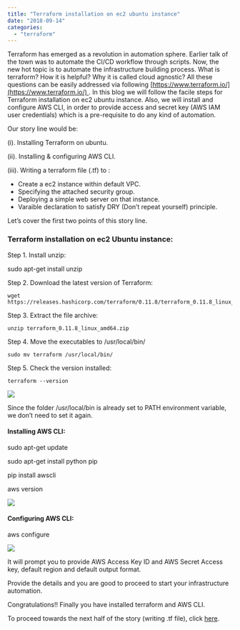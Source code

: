 ```yaml
---
title: "Terraform installation on ec2 ubuntu instance"
date: "2018-09-14"
categories: 
  - "terraform"
---
```


Terraform has emerged as a revolution in automation sphere. Earlier talk of the town was to automate the CI/CD workflow through scripts. Now, the new hot topic is to automate the infrastructure building process. What is terraform? How it is helpful? Why it is called cloud agnostic? All these questions can be easily addressed via following [https://www.terraform.io/](https://www.terraform.io/) . In this blog we will follow the facile steps for Terraform installation on ec2 ubuntu instance. Also, we will install and configure AWS CLI, in order to provide access and secret key (AWS IAM user credentials) which is a pre-requisite to do any kind of automation.

Our story line would be:

(i). Installing Terraform on ubuntu.

(ii). Installing & configuring AWS CLI.

(iii). Writing a terraform file (.tf) to :

- Create a ec2 instance within default VPC.
- Specifying the attached security group.
- Deploying a simple web server on that instance.
- Varaible declaration to satisfy DRY (Don’t repeat yourself) principle.

Let’s cover the first two points of this story line.

### Terraform installation on ec2 Ubuntu instance:

Step 1. Install unzip:

sudo apt-get install unzip

Step 2. Download the latest version of Terraform:

```
wget https://releases.hashicorp.com/terraform/0.11.8/terraform_0.11.8_linux_amd64.zip
```

Step 3. Extract the file archive:

```
unzip terraform_0.11.8_linux_amd64.zip
```

Step 4. Move the executables to /usr/local/bin/

```
sudo mv terraform /usr/local/bin/
```

Step 5. Check the version installed:

```
terraform --version
```

![](https://cdn-images-1.medium.com/max/1000/1*vfp3xEb2PFDCOOLAPGkdEQ.png)

Since the folder /usr/local/bin is already set to PATH environment variable, we don’t need to set it again.

#### **Installing AWS CLI:**

sudo apt-get update

sudo apt-get install python pip

pip install awscli

aws version

![](https://cdn-images-1.medium.com/max/1000/1*ZsVu503QOl8Q851uOU1w7g.png)

#### **Configuring AWS CLI:**

aws configure

![](https://cdn-images-1.medium.com/max/1000/1*RbtMyxdmA0qXo3ajBR-o-Q.png)

It will prompt you to provide AWS Access Key ID and AWS Secret Access key, default region and default output format.

Provide the details and you are good to proceed to start your infrastructure automation.

Congratulations!! Finally you have installed terraform and AWS CLI.

To proceed towards the next half of the story (writing .tf file), click [here](https://devops4solutions.com/deploying-ec2-instance-with-terraform/).
